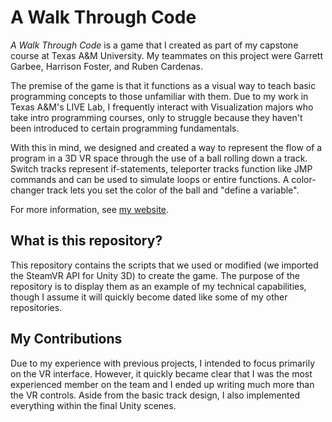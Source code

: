 # A Walk Through Code

*A Walk Through Code* is a game that I created as part of my capstone course at Texas A&M University.  My teammates on this project were Garrett Garbee, Harrison Foster, and Ruben Cardenas.  

The premise of the game is that it functions as a visual way to teach basic programming concepts to those unfamiliar with them.  Due to my work in Texas A&M's LIVE Lab, I frequently interact with Visualization majors who take intro programming courses, only to struggle because they haven't been introduced to certain programming fundamentals.  

With this in mind, we designed and created a way to represent the flow of a program in a 3D VR space through the use of a ball rolling down a track.  Switch tracks represent if-statements, teleporter tracks function like JMP commands and can be used to simulate loops or entire functions.  A color-changer track lets you set the color of the ball and "define a variable".  

For more information, see [my website](caleb-perkins.com).

## What is this repository?

This repository contains the scripts that we used or modified (we imported the SteamVR API for Unity 3D) to create the game.  The purpose of the repository is to display them as an example of my technical capabilities, though I assume it will quickly become dated like some of my other repositories.

## My Contributions

Due to my experience with previous projects, I intended to focus primarily on the VR interface.  However, it quickly became clear that I was the most experienced member on the team and I ended up writing much more than the VR controls.  Aside from the basic track design, I also implemented everything within the final Unity scenes.
